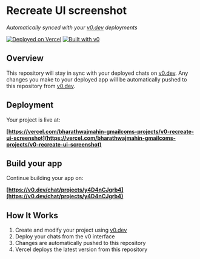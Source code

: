 # Recreate UI screenshot

*Automatically synced with your [v0.dev](https://v0.dev) deployments*

[![Deployed on Vercel](https://img.shields.io/badge/Deployed%20on-Vercel-black?style=for-the-badge&logo=vercel)](https://vercel.com/bharathwajmahin-gmailcoms-projects/v0-recreate-ui-screenshot)
[![Built with v0](https://img.shields.io/badge/Built%20with-v0.dev-black?style=for-the-badge)](https://v0.dev/chat/projects/y4D4nCJgrb4)

## Overview

This repository will stay in sync with your deployed chats on [v0.dev](https://v0.dev).
Any changes you make to your deployed app will be automatically pushed to this repository from [v0.dev](https://v0.dev).

## Deployment

Your project is live at:

**[https://vercel.com/bharathwajmahin-gmailcoms-projects/v0-recreate-ui-screenshot](https://vercel.com/bharathwajmahin-gmailcoms-projects/v0-recreate-ui-screenshot)**

## Build your app

Continue building your app on:

**[https://v0.dev/chat/projects/y4D4nCJgrb4](https://v0.dev/chat/projects/y4D4nCJgrb4)**

## How It Works

1. Create and modify your project using [v0.dev](https://v0.dev)
2. Deploy your chats from the v0 interface
3. Changes are automatically pushed to this repository
4. Vercel deploys the latest version from this repository